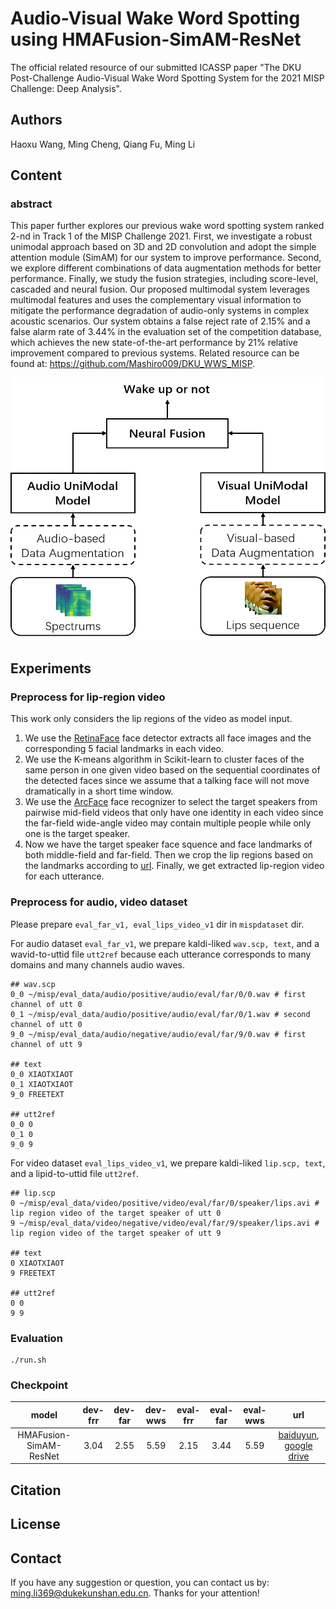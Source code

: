 # Audio-Visual Wake Word Spotting using HMAFusion-SimAM-ResNet

The official related resource of our submitted ICASSP paper "The DKU Post-Challenge Audio-Visual Wake Word Spotting System for the 2021 MISP Challenge: Deep Analysis".

## Authors

Haoxu Wang, Ming Cheng, Qiang Fu, Ming Li

## Content

### abstract

This paper further explores our previous wake word spotting system ranked 2-nd in Track 1 of the MISP Challenge 2021. First, we investigate a robust unimodal approach based on 3D and 2D convolution and adopt the simple attention module (SimAM) for our system to improve performance. Second, we explore different combinations of data augmentation methods for better performance. Finally, we study the fusion strategies, including score-level, cascaded and neural fusion. Our proposed multimodal system leverages multimodal features and uses the complementary visual information to mitigate the performance degradation of audio-only systems in complex acoustic scenarios. Our system obtains a false reject rate of 2.15% and a false alarm rate of 3.44% in the evaluation set of the competition database, which achieves the new state-of-the-art performance by 21% relative improvement compared to previous systems. Related resource can be found at: https://github.com/Mashiro009/DKU_WWS_MISP.

<p align="center">
<img src="figures/framework.png">
</p>

## Experiments

### Preprocess for lip-region video

This work only considers the lip regions of the video as model input.

1. We use the [RetinaFace](https://github.com/serengil/retinaface) face detector extracts all face images and the corresponding 5 facial landmarks in each video.  
2. We use the K-means algorithm in Scikit-learn to cluster faces of the same person in one given video based on the sequential coordinates of the detected faces since we assume that a talking face will not move dramatically in a short time window.
3. We use the [ArcFace](https://github.com/serengil/retinaface) face recognizer to select the target speakers from pairwise mid-field videos that only have one identity in each video since the far-field wide-angle video may contain multiple people while only one is the target speaker.
4. Now we have the target speaker face squence and face landmarks of both middle-field and far-field. Then we crop the lip regions based on the landmarks according to [url](https://ieeexplore.ieee.org/document/9747216/). Finally, we get extracted lip-region video for each utterance.

### Preprocess for audio, video dataset

Please prepare `eval_far_v1, eval_lips_video_v1` dir in `mispdataset` dir.

For audio dataset `eval_far_v1`, we prepare kaldi-liked `wav.scp, text`, and a wavid-to-uttid file `utt2ref` because each utterance corresponds to many domains and many channels audio waves.
```
## wav.scp
0_0 ~/misp/eval_data/audio/positive/audio/eval/far/0/0.wav # first channel of utt 0
0_1 ~/misp/eval_data/audio/positive/audio/eval/far/0/1.wav # second channel of utt 0
9_0 ~/misp/eval_data/audio/negative/audio/eval/far/9/0.wav # first channel of utt 9

## text
0_0 XIAOTXIAOT
0_1 XIAOTXIAOT
9_0 FREETEXT

## utt2ref
0_0 0
0_1 0
9_0 9
```


For video dataset `eval_lips_video_v1`, we prepare kaldi-liked `lip.scp, text`, and a lipid-to-uttid file `utt2ref`.
```
## lip.scp
0 ~/misp/eval_data/video/positive/video/eval/far/0/speaker/lips.avi # lip region video of the target speaker of utt 0
9 ~/misp/eval_data/video/negative/video/eval/far/9/speaker/lips.avi # lip region video of the target speaker of utt 9

## text
0 XIAOTXIAOT
9 FREETEXT

## utt2ref
0 0
9 9
```

### Evaluation

```
./run.sh
```

### Checkpoint

| model                  | dev-frr | dev-far | dev-wws | eval-frr | eval-far | eval-wws |  url   |
| :---:                  | :----:  |  :---:  | :---:   | :---:    | :---:    | :---:    | :---:  |
| HMAFusion-SimAM-ResNet | 3.04    |  2.55   | 5.59    | 2.15     | 3.44     |   5.59   | [baiduyun](https://pan.baidu.com/s/18H9iV4pGUAKqYoYaa15AQw?pwd=3562), [google drive](https://drive.google.com/file/d/1p3SbtbRly7j3NilPhdDJG0kv9ROOue2K/view?usp=sharing)  |

## Citation

## License


## Contact

If you have any suggestion or question, you can contact us by: ming.li369@dukekunshan.edu.cn. Thanks for your attention!